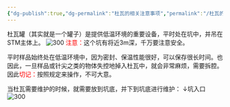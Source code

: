 ```yaml
---
{"dg-publish":true,"dg-permalink":"杜瓦的相关注意事项","permalink":"/杜瓦的相关注意事项/","dgShowLocalGraph":true}
---
```


杜瓦罐（其实就是一个罐子）是提供低温环境的重要设备，平时处在坑中，并吊在STM主体上。
![300](/img/user/lab/素材/IMG_20230407_163507.jpg)
<font color=red>注意：</font>这个坑有将近3m深，千万要注意安全。

平时样品始终处在低温环境中，因为密封、保温性能很好，可以保存很长时间。也因此，一旦样品或针尖之类的物体失控地掉入杜瓦中，就会非常麻烦，需要拆腔。因此<font color=red>切记：</font>按照规定来操作，不可大意。


当杜瓦需要维护的时候，就需要放到坑底，并下到坑底进行维护：
↓坑入口
![300](/img/user/lab/素材/IMG_20230407_163515.jpg)